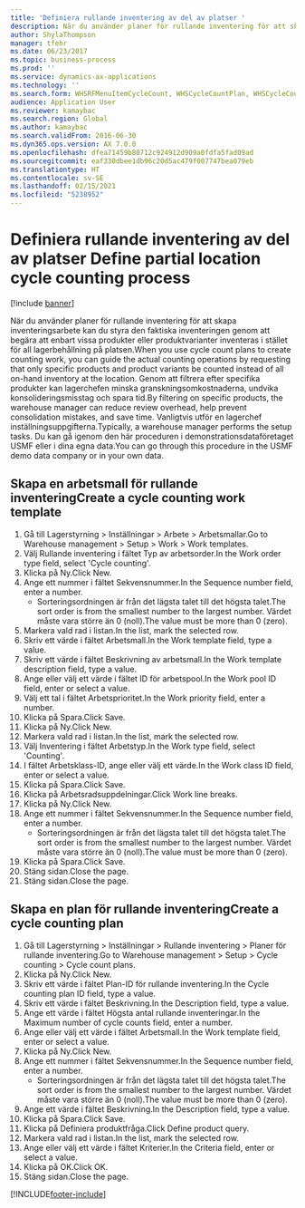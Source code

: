 ```yaml
---
title: 'Definiera rullande inventering av del av platser '
description: När du använder planer för rullande inventering för att skapa inventeringsarbete kan du styra den faktiska inventeringen genom att begära att enbart vissa produkter eller produktvarianter inventeras i stället för all lagerbehållning på platsen.
author: ShylaThompson
manager: tfehr
ms.date: 06/23/2017
ms.topic: business-process
ms.prod: ''
ms.service: dynamics-ax-applications
ms.technology: ''
ms.search.form: WHSRFMenuItemCycleCount, WHSCycleCountPlan, WHSCycleCountPlanListPage, WHSWorkTemplateTable
audience: Application User
ms.reviewer: kamaybac
ms.search.region: Global
ms.author: kamaybac
ms.search.validFrom: 2016-06-30
ms.dyn365.ops.version: AX 7.0.0
ms.openlocfilehash: dfea71459b80712c924912d909a0fdfa5fad09ad
ms.sourcegitcommit: eaf330dbee1db96c20d5ac479f007747bea079eb
ms.translationtype: HT
ms.contentlocale: sv-SE
ms.lasthandoff: 02/15/2021
ms.locfileid: "5238952"
---
```

# <a name="define-partial-location-cycle-counting-process"></a><span data-ttu-id="02a6e-103">Definiera rullande inventering av del av platser </span><span class="sxs-lookup"><span data-stu-id="02a6e-103">Define partial location cycle counting process</span></span> 

[!include [banner](../../includes/banner.md)]

<span data-ttu-id="02a6e-104">När du använder planer för rullande inventering för att skapa inventeringsarbete kan du styra den faktiska inventeringen genom att begära att enbart vissa produkter eller produktvarianter inventeras i stället för all lagerbehållning på platsen.</span><span class="sxs-lookup"><span data-stu-id="02a6e-104">When you use cycle count plans to create counting work, you can guide the actual counting operations by requesting that only specific products and product variants be counted instead of all on-hand inventory at the location.</span></span> <span data-ttu-id="02a6e-105">Genom att filtrera efter specifika produkter kan lagerchefen minska granskningsomkostnaderna, undvika konsolideringsmisstag och spara tid.</span><span class="sxs-lookup"><span data-stu-id="02a6e-105">By filtering on specific products, the warehouse manager can reduce review overhead, help prevent consolidation mistakes, and save time.</span></span> <span data-ttu-id="02a6e-106">Vanligtvis utför en lagerchef inställningsuppgifterna.</span><span class="sxs-lookup"><span data-stu-id="02a6e-106">Typically, a warehouse manager performs the setup tasks.</span></span> <span data-ttu-id="02a6e-107">Du kan gå igenom den här proceduren i demonstrationsdataföretaget USMF eller i dina egna data.</span><span class="sxs-lookup"><span data-stu-id="02a6e-107">You can go through this procedure in the USMF demo data company or in your own data.</span></span>


## <a name="create-a-cycle-counting-work-template"></a><span data-ttu-id="02a6e-108">Skapa en arbetsmall för rullande inventering</span><span class="sxs-lookup"><span data-stu-id="02a6e-108">Create a cycle counting work template</span></span>
1. <span data-ttu-id="02a6e-109">Gå till Lagerstyrning > Inställningar > Arbete > Arbetsmallar.</span><span class="sxs-lookup"><span data-stu-id="02a6e-109">Go to Warehouse management > Setup > Work > Work templates.</span></span>
2. <span data-ttu-id="02a6e-110">Välj Rullande inventering i fältet Typ av arbetsorder.</span><span class="sxs-lookup"><span data-stu-id="02a6e-110">In the Work order type field, select 'Cycle counting'.</span></span>
3. <span data-ttu-id="02a6e-111">Klicka på Ny.</span><span class="sxs-lookup"><span data-stu-id="02a6e-111">Click New.</span></span>
4. <span data-ttu-id="02a6e-112">Ange ett nummer i fältet Sekvensnummer.</span><span class="sxs-lookup"><span data-stu-id="02a6e-112">In the Sequence number field, enter a number.</span></span>
    * <span data-ttu-id="02a6e-113">Sorteringsordningen är från det lägsta talet till det högsta talet.</span><span class="sxs-lookup"><span data-stu-id="02a6e-113">The sort order is from the smallest number to the largest number.</span></span> <span data-ttu-id="02a6e-114">Värdet måste vara större än 0 (noll).</span><span class="sxs-lookup"><span data-stu-id="02a6e-114">The value must be more than 0 (zero).</span></span>  
5. <span data-ttu-id="02a6e-115">Markera vald rad i listan.</span><span class="sxs-lookup"><span data-stu-id="02a6e-115">In the list, mark the selected row.</span></span>
6. <span data-ttu-id="02a6e-116">Skriv ett värde i fältet Arbetsmall.</span><span class="sxs-lookup"><span data-stu-id="02a6e-116">In the Work template field, type a value.</span></span>
7. <span data-ttu-id="02a6e-117">Skriv ett värde i fältet Beskrivning av arbetsmall.</span><span class="sxs-lookup"><span data-stu-id="02a6e-117">In the Work template description field, type a value.</span></span>
8. <span data-ttu-id="02a6e-118">Ange eller välj ett värde i fältet ID för arbetspool.</span><span class="sxs-lookup"><span data-stu-id="02a6e-118">In the Work pool ID field, enter or select a value.</span></span>
9. <span data-ttu-id="02a6e-119">Välj ett tal i fältet Arbetsprioritet.</span><span class="sxs-lookup"><span data-stu-id="02a6e-119">In the Work priority field, enter a number.</span></span>
10. <span data-ttu-id="02a6e-120">Klicka på Spara.</span><span class="sxs-lookup"><span data-stu-id="02a6e-120">Click Save.</span></span>
11. <span data-ttu-id="02a6e-121">Klicka på Ny.</span><span class="sxs-lookup"><span data-stu-id="02a6e-121">Click New.</span></span>
12. <span data-ttu-id="02a6e-122">Markera vald rad i listan.</span><span class="sxs-lookup"><span data-stu-id="02a6e-122">In the list, mark the selected row.</span></span>
13. <span data-ttu-id="02a6e-123">Välj Inventering i fältet Arbetstyp.</span><span class="sxs-lookup"><span data-stu-id="02a6e-123">In the Work type field, select 'Counting'.</span></span>
14. <span data-ttu-id="02a6e-124">I fältet Arbetsklass-ID, ange eller välj ett värde.</span><span class="sxs-lookup"><span data-stu-id="02a6e-124">In the Work class ID field, enter or select a value.</span></span>
15. <span data-ttu-id="02a6e-125">Klicka på Spara.</span><span class="sxs-lookup"><span data-stu-id="02a6e-125">Click Save.</span></span>
16. <span data-ttu-id="02a6e-126">Klicka på Arbetsradsuppdelningar.</span><span class="sxs-lookup"><span data-stu-id="02a6e-126">Click Work line breaks.</span></span>
17. <span data-ttu-id="02a6e-127">Klicka på Ny.</span><span class="sxs-lookup"><span data-stu-id="02a6e-127">Click New.</span></span>
18. <span data-ttu-id="02a6e-128">Ange ett nummer i fältet Sekvensnummer.</span><span class="sxs-lookup"><span data-stu-id="02a6e-128">In the Sequence number field, enter a number.</span></span>
    * <span data-ttu-id="02a6e-129">Sorteringsordningen är från det lägsta talet till det högsta talet.</span><span class="sxs-lookup"><span data-stu-id="02a6e-129">The sort order is from the smallest number to the largest number.</span></span> <span data-ttu-id="02a6e-130">Värdet måste vara större än 0 (noll).</span><span class="sxs-lookup"><span data-stu-id="02a6e-130">The value must be more than 0 (zero).</span></span>  
19. <span data-ttu-id="02a6e-131">Klicka på Spara.</span><span class="sxs-lookup"><span data-stu-id="02a6e-131">Click Save.</span></span>
20. <span data-ttu-id="02a6e-132">Stäng sidan.</span><span class="sxs-lookup"><span data-stu-id="02a6e-132">Close the page.</span></span>
21. <span data-ttu-id="02a6e-133">Stäng sidan.</span><span class="sxs-lookup"><span data-stu-id="02a6e-133">Close the page.</span></span>

## <a name="create-a-cycle-counting-plan"></a><span data-ttu-id="02a6e-134">Skapa en plan för rullande inventering</span><span class="sxs-lookup"><span data-stu-id="02a6e-134">Create a cycle counting plan</span></span>
1. <span data-ttu-id="02a6e-135">Gå till Lagerstyrning > Inställningar > Rullande inventering > Planer för rullande inventering.</span><span class="sxs-lookup"><span data-stu-id="02a6e-135">Go to Warehouse management > Setup > Cycle counting > Cycle count plans.</span></span>
2. <span data-ttu-id="02a6e-136">Klicka på Ny.</span><span class="sxs-lookup"><span data-stu-id="02a6e-136">Click New.</span></span>
3. <span data-ttu-id="02a6e-137">Skriv ett värde i fältet Plan-ID för rullande inventering.</span><span class="sxs-lookup"><span data-stu-id="02a6e-137">In the Cycle counting plan ID field, type a value.</span></span>
4. <span data-ttu-id="02a6e-138">Skriv ett värde i fältet Beskrivning.</span><span class="sxs-lookup"><span data-stu-id="02a6e-138">In the Description field, type a value.</span></span>
5. <span data-ttu-id="02a6e-139">Ange ett värde i fältet Högsta antal rullande inventeringar.</span><span class="sxs-lookup"><span data-stu-id="02a6e-139">In the Maximum number of cycle counts field, enter a number.</span></span>
6. <span data-ttu-id="02a6e-140">Ange eller välj ett värde i fältet Arbetsmall.</span><span class="sxs-lookup"><span data-stu-id="02a6e-140">In the Work template field, enter or select a value.</span></span>
7. <span data-ttu-id="02a6e-141">Klicka på Ny.</span><span class="sxs-lookup"><span data-stu-id="02a6e-141">Click New.</span></span>
8. <span data-ttu-id="02a6e-142">Ange ett nummer i fältet Sekvensnummer.</span><span class="sxs-lookup"><span data-stu-id="02a6e-142">In the Sequence number field, enter a number.</span></span>
    * <span data-ttu-id="02a6e-143">Sorteringsordningen är från det lägsta talet till det högsta talet.</span><span class="sxs-lookup"><span data-stu-id="02a6e-143">The sort order is from the smallest number to the largest number.</span></span> <span data-ttu-id="02a6e-144">Värdet måste vara större än 0 (noll).</span><span class="sxs-lookup"><span data-stu-id="02a6e-144">The value must be more than 0 (zero).</span></span>  
9. <span data-ttu-id="02a6e-145">Ange ett värde i fältet Beskrivning.</span><span class="sxs-lookup"><span data-stu-id="02a6e-145">In the Description field, type a value.</span></span>
10. <span data-ttu-id="02a6e-146">Klicka på Spara.</span><span class="sxs-lookup"><span data-stu-id="02a6e-146">Click Save.</span></span>
11. <span data-ttu-id="02a6e-147">Klicka på Definiera produktfråga.</span><span class="sxs-lookup"><span data-stu-id="02a6e-147">Click Define product query.</span></span>
12. <span data-ttu-id="02a6e-148">Markera vald rad i listan.</span><span class="sxs-lookup"><span data-stu-id="02a6e-148">In the list, mark the selected row.</span></span>
13. <span data-ttu-id="02a6e-149">Ange eller välj ett värde i fältet Kriterier.</span><span class="sxs-lookup"><span data-stu-id="02a6e-149">In the Criteria field, enter or select a value.</span></span>
14. <span data-ttu-id="02a6e-150">Klicka på OK.</span><span class="sxs-lookup"><span data-stu-id="02a6e-150">Click OK.</span></span>
15. <span data-ttu-id="02a6e-151">Stäng sidan.</span><span class="sxs-lookup"><span data-stu-id="02a6e-151">Close the page.</span></span>



[!INCLUDE[footer-include](../../../includes/footer-banner.md)]